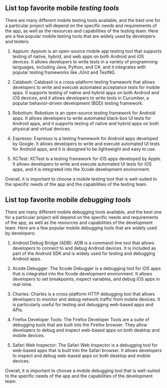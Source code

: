 ## List top favorite mobile _testing tools_

There are many different mobile testing tools available, and the best one for a particular project will depend on the specific needs and requirements of the app, as well as the resources and capabilities of the testing team. Here are a few popular mobile testing tools that are widely used by developers and testers:

1. Appium: Appium is an open-source mobile app testing tool that supports testing of native, hybrid, and web apps on both Android and iOS devices. It allows developers to write tests in a variety of programming languages, including Java, Python, and C#, and it integrates with popular testing frameworks like JUnit and TestNG.

2. Calabash: Calabash is a cross-platform testing framework that allows developers to write and execute automated acceptance tests for mobile apps. It supports testing of native and hybrid apps on both Android and iOS devices, and it allows developers to write tests in Cucumber, a popular behavior-driven development (BDD) testing framework.

3. Robotium: Robotium is an open-source testing framework for Android apps. It allows developers to write automated black-box UI tests for Android apps, and it supports testing of native and hybrid apps on both physical and virtual devices.

4. Espresso: Espresso is a testing framework for Android apps developed by Google. It allows developers to write and execute automated UI tests for Android apps, and it is designed to be lightweight and easy to use.

5. XCTest: XCTest is a testing framework for iOS apps developed by Apple. It allows developers to write and execute automated UI tests for iOS apps, and it is integrated into the Xcode development environment.

Overall, it is important to choose a mobile testing tool that is well-suited to the specific needs of the app and the capabilities of the testing team.

## List top favorite mobile _debugging tools_


There are many different mobile debugging tools available, and the best one for a particular project will depend on the specific needs and requirements of the app, as well as the resources and capabilities of the development team. Here are a few popular mobile debugging tools that are widely used by developers:

1. Android Debug Bridge (ADB): ADB is a command-line tool that allows developers to connect to and debug Android devices. It is included as part of the Android SDK and is widely used for testing and debugging Android apps.

2. Xcode Debugger: The Xcode Debugger is a debugging tool for iOS apps that is integrated into the Xcode development environment. It allows developers to set breakpoints, inspect variables, and debug iOS apps in real-time.

3. Charles: Charles is a cross-platform HTTP debugging tool that allows developers to monitor and debug network traffic from mobile devices. It is particularly useful for testing and debugging web-based apps and APIs.

4. Firefox Developer Tools: The Firefox Developer Tools are a suite of debugging tools that are built into the Firefox browser. They allow developers to debug and inspect web-based apps on both desktop and mobile devices.

5. Safari Web Inspector: The Safari Web Inspector is a debugging tool for web-based apps that is built into the Safari browser. It allows developers to inspect and debug web-based apps on both desktop and mobile devices.

Overall, it is important to choose a mobile debugging tool that is well-suited to the specific needs of the app and the capabilities of the development team.
